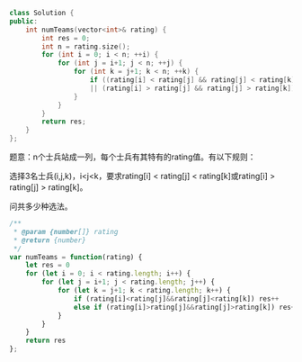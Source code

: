 ```CPP
class Solution {
public:
    int numTeams(vector<int>& rating) {
        int res = 0;
        int n = rating.size();
        for (int i = 0; i < n; ++i) {
            for (int j = i+1; j < n; ++j) {
                for (int k = j+1; k < n; ++k) {
                    if ((rating[i] < rating[j] && rating[j] < rating[k])
                    || (rating[i] > rating[j] && rating[j] > rating[k])) ++res;
                }
            }
        }
        return res;
    }
};
```

题意：n个士兵站成一列，每个士兵有其特有的rating值。有以下规则：

选择3名士兵(i,j,k)，i<j<k，要求rating[i] < rating[j] < rating[k]或rating[i] > rating[j] > rating[k]。

问共多少种选法。

```javascript
/**
 * @param {number[]} rating
 * @return {number}
 */
var numTeams = function(rating) {
    let res = 0
    for (let i = 0; i < rating.length; i++) {
        for (let j = i+1; j < rating.length; j++) {
            for (let k = j+1; k < rating.length; k++) {
                if (rating[i]<rating[j]&&rating[j]<rating[k]) res++
                else if (rating[i]>rating[j]&&rating[j]>rating[k]) res++
            }
        }
    }
    return res
};
```

